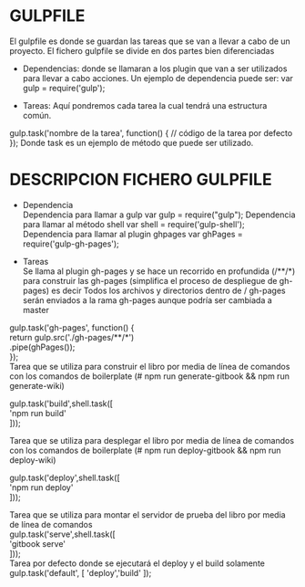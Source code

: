 # GULPFILE
El gulpfile es donde se guardan las tareas que se van a llevar a cabo de un proyecto.
El fichero gulpfile se divide en dos partes bien diferenciadas
* Dependencias: donde se llamaran a los plugin que van a ser utilizados para llevar a cabo acciones.
Un ejemplo de dependencia puede ser:
var gulp = require('gulp');

* Tareas: Aquí pondremos cada tarea la cual tendrá una estructura común.

gulp.task('nombre de la tarea', function() {
  // código de la tarea por defecto
});
Donde task es un ejemplo de método que puede ser utilizado.



# DESCRIPCION FICHERO GULPFILE

*	Dependencia  
Dependencia para llamar a gulp
var gulp = require("gulp");
Dependencia para llamar al método shell
var shell = require('gulp-shell');
Dependencia para llamar al plugin ghpages
var ghPages = require('gulp-gh-pages');

*	Tareas  
Se llama al plugin gh-pages y se hace un recorrido en profundida (/**/*) para construir las gh-pages (simplifica el proceso de despliegue de gh-pages) es decir  Todos los archivos y directorios dentro de / gh-pages  serán enviados a la rama gh-pages aunque podría ser cambiada a master  

gulp.task('gh-pages', function() {  
   return gulp.src('./gh-pages/**/*')  
   .pipe(ghPages());  
});  
Tarea que se utiliza para construir el libro por media de línea de comandos con los comandos de boilerplate (# npm run generate-gitbook && npm run generate-wiki)  

gulp.task('build',shell.task([  
  'npm run build'  
]));  

Tarea que se utiliza para desplegar el libro por media de línea de comandos con los comandos de boilerplate (# npm run deploy-gitbook && npm run deploy-wiki)  

gulp.task('deploy',shell.task([  
   'npm run deploy'  
 ]));  

Tarea que se utiliza para montar el servidor de prueba del libro  por media de línea de comandos  
gulp.task('serve',shell.task([  
   'gitbook serve'  
]));  
Tarea por defecto donde se ejecutará el deploy y el build solamente  
gulp.task('default', [ 'deploy','build' ]);
